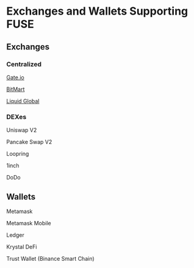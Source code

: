 # Exchanges and Wallets Supporting FUSE

## Exchanges

### Centralized

[Gate.io](https://gate.io)

[BitMart](https://bitmart.com)

[Liquid Global](https://liquid.com)

### DEXes

Uniswap V2

Pancake Swap V2

Loopring

1inch&#x20;

DoDo

## Wallets

Metamask

Metamask Mobile&#x20;

Ledger

Krystal DeFi

Trust Wallet (Binance Smart Chain)
